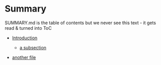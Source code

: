 # Summary

SUMMARY.md is the table of contents
 but we never see this text - it gets read & turned into ToC

* [Introduction](README.md)
   * [a subsection](subsection.md)

* [another file](anotherfile.md)

 

